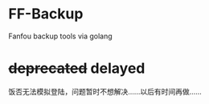 # FF-Backup
Fanfou backup tools via golang

# <del>deprecated</del> delayed
饭否无法模拟登陆，问题暂时不想解决......以后有时间再做......

